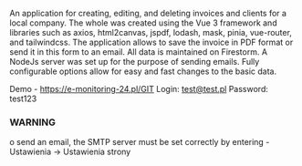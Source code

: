 An application for creating, editing, and deleting invoices and clients for a local company. The whole was created using the Vue 3 framework and libraries such as axios, html2canvas, jspdf, lodash, mask, pinia, vue-router, and tailwindcss. The application allows to save the invoice in PDF format or send it in this form to an email. All data is maintained on Firestorm. A NodeJs server was set up for the purpose of sending emails. Fully configurable options allow for easy and fast changes to the basic data.


Demo - https://e-monitoring-24.pl/GIT
Login: test@test.pl
Password: test123

### WARNING
o send an email, the SMTP server must be set correctly by entering  - Ustawienia -> Ustawienia strony
